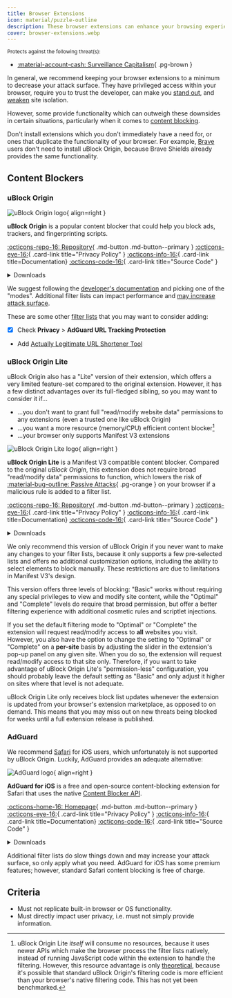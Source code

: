 ```yaml
---
title: Browser Extensions
icon: material/puzzle-outline
description: These browser extensions can enhance your browsing experience and protect your privacy.
cover: browser-extensions.webp
---
```

<small>Protects against the following threat(s):</small>

- [:material-account-cash: Surveillance Capitalism](../basics/common-threats.md#surveillance-as-a-business-model){ .pg-brown }

In general, we recommend keeping your browser extensions to a minimum to decrease your attack surface. They have privileged access within your browser, require you to trust the developer, can make you [stand out](https://en.wikipedia.org/wiki/Device_fingerprint#Browser_fingerprint), and [weaken](https://groups.google.com/a/chromium.org/g/chromium-extensions/c/0ei-UCHNm34/m/lDaXwQhzBAAJ) site isolation.

However, some provide functionality which can outweigh these downsides in certain situations, particularly when it comes to [content blocking](basics/common-threats.md#mass-surveillance-programs).

Don't install extensions which you don't immediately have a need for, or ones that duplicate the functionality of your browser. For example, [Brave](desktop-browsers.md#brave) users don't need to install uBlock Origin, because Brave Shields already provides the same functionality.

## Content Blockers

### uBlock Origin

<div class="admonition recommendation" markdown>

![uBlock Origin logo](assets/img/browsers/ublock_origin.svg){ align=right }

**uBlock Origin** is a popular content blocker that could help you block ads, trackers, and fingerprinting scripts.

[:octicons-repo-16: Repository](https://github.com/gorhill/uBlock#readme){ .md-button .md-button--primary }
[:octicons-eye-16:](https://github.com/gorhill/uBlock/wiki/Privacy-policy){ .card-link title="Privacy Policy" }
[:octicons-info-16:](https://github.com/gorhill/uBlock/wiki){ .card-link title=Documentation}
[:octicons-code-16:](https://github.com/gorhill/uBlock){ .card-link title="Source Code" }

<details class="downloads" markdown>
<summary>Downloads</summary>

- [:simple-firefoxbrowser: Firefox](https://addons.mozilla.org/firefox/addon/ublock-origin)
- [:simple-googlechrome: Chrome](https://chrome.google.com/webstore/detail/ublock-origin/cjpalhdlnbpafiamejdnhcphjbkeiagm)
- [:fontawesome-brands-edge: Edge](https://microsoftedge.microsoft.com/addons/detail/ublock-origin/odfafepnkmbhccpbejgmiehpchacaeak)

</details>

</div>

We suggest following the [developer's documentation](https://github.com/gorhill/uBlock/wiki/Blocking-mode) and picking one of the "modes". Additional filter lists can impact performance and [may increase attack surface](https://portswigger.net/research/ublock-i-exfiltrate-exploiting-ad-blockers-with-css).

These are some other [filter lists](https://github.com/gorhill/uBlock/wiki/Dashboard:-Filter-lists) that you may want to consider adding:

- [x] Check **Privacy** > **AdGuard URL Tracking Protection**
- Add [Actually Legitimate URL Shortener Tool](https://raw.githubusercontent.com/DandelionSprout/adfilt/master/LegitimateURLShortener.txt)

### uBlock Origin Lite

uBlock Origin also has a "Lite" version of their extension, which offers a very limited feature-set compared to the original extension. However, it has a few distinct advantages over its full-fledged sibling, so you may want to consider it if...

- ...you don't want to grant full "read/modify website data" permissions to any extensions (even a trusted one like uBlock Origin)
- ...you want a more resource (memory/CPU) efficient content blocker[^1]
- ...your browser only supports Manifest V3 extensions

<div class="admonition recommendation" markdown>

![uBlock Origin Lite logo](assets/img/browsers/ublock_origin_lite.svg){ align=right }

**uBlock Origin Lite** is a Manifest V3 compatible content blocker. Compared to the original *uBlock Origin*, this extension does not require broad "read/modify data" permissions to function, which lowers the risk of [:material-bug-outline: Passive Attacks](basics/common-threats.md#security-and-privacy){ .pg-orange } on your browser if a malicious rule is added to a filter list.

[:octicons-repo-16: Repository](https://github.com/uBlockOrigin/uBOL-home#readme){ .md-button .md-button--primary }
[:octicons-eye-16:](https://github.com/uBlockOrigin/uBOL-home/wiki/Privacy-policy){ .card-link title="Privacy Policy" }
[:octicons-info-16:](https://github.com/uBlockOrigin/uBOL-home/wiki){ .card-link title=Documentation}
[:octicons-code-16:](https://github.com/gorhill/uBlock/tree/master/platform/mv3){ .card-link title="Source Code" }

<details class="downloads" markdown>
<summary>Downloads</summary>

- [:simple-googlechrome: Chrome](https://chrome.google.com/webstore/detail/ublock-origin-lite/ddkjiahejlhfcafbddmgiahcphecmpfh)

</details>

</div>

We only recommend this version of uBlock Origin if you never want to make any changes to your filter lists, because it only supports a few pre-selected lists and offers no additional customization options, including the ability to select elements to block manually. These restrictions are due to limitations in Manifest V3's design.

This version offers three levels of blocking: "Basic" works without requiring any special privileges to view and modify site content, while the "Optimal" and "Complete" levels do require that broad permission, but offer a better filtering experience with additional cosmetic rules and scriptlet injections.

If you set the default filtering mode to "Optimal" or "Complete" the extension will request read/modify access to **all** websites you visit. However, you also have the option to change the setting to "Optimal" or "Complete" on a **per-site** basis by adjusting the slider in the extension's pop-up panel on any given site. When you do so, the extension will request read/modify access to that site only. Therefore, if you want to take advantage of uBlock Origin Lite's "permission-less" configuration, you should probably leave the default setting as "Basic" and only adjust it higher on sites where that level is not adequate.

uBlock Origin Lite only receives block list updates whenever the extension is updated from your browser's extension marketplace, as opposed to on demand. This means that you may miss out on new threats being blocked for weeks until a full extension release is published.

### AdGuard

We recommend [Safari](mobile-browsers.md#safari-ios) for iOS users, which unfortunately is not supported by uBlock Origin. Luckily, AdGuard provides an adequate alternative:

<div class="admonition recommendation" markdown>

![AdGuard logo](assets/img/browsers/adguard.svg){ align=right }

**AdGuard for iOS** is a free and open-source content-blocking extension for Safari that uses the native [Content Blocker API](https://developer.apple.com/documentation/safariservices/creating_a_content_blocker).

[:octicons-home-16: Homepage](https://adguard.com/en/adguard-ios/overview.html){ .md-button .md-button--primary }
[:octicons-eye-16:](https://adguard.com/privacy/ios.html){ .card-link title="Privacy Policy" }
[:octicons-info-16:](https://kb.adguard.com/ios){ .card-link title=Documentation}
[:octicons-code-16:](https://github.com/AdguardTeam/AdguardForiOS){ .card-link title="Source Code" }

<details class="downloads" markdown>
<summary>Downloads</summary>

- [:simple-appstore: App Store](https://apps.apple.com/app/id1047223162)

</details>

</div>

Additional filter lists do slow things down and may increase your attack surface, so only apply what you need. AdGuard for iOS has some premium features; however, standard Safari content blocking is free of charge.

## Criteria

- Must not replicate built-in browser or OS functionality.
- Must directly impact user privacy, i.e. must not simply provide information.

[^1]: uBlock Origin Lite *itself* will consume no resources, because it uses newer APIs which make the browser process the filter lists natively, instead of running JavaScript code within the extension to handle the filtering. However, this resource advantage is only [theoretical](https://github.com/uBlockOrigin/uBOL-home/wiki/Frequently-asked-questions-(FAQ)#is-ubol-more-efficient-cpu--and-memory-wise-than-ubo), because it's possible that standard uBlock Origin's filtering code is more efficient than your browser's native filtering code. This has not yet been benchmarked.
